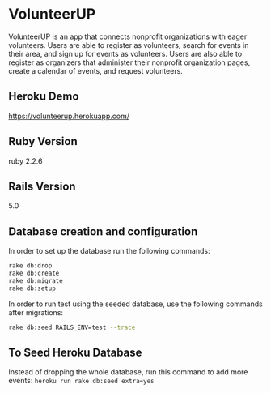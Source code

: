 # VolunteerUP

VolunteerUP is an app that connects nonprofit organizations with eager volunteers. Users are able to register as volunteers, search for events in their area, and sign up for events as volunteers. Users are also able to register as organizers that administer their nonprofit organization pages, create a calendar of events, and request volunteers.

## Heroku Demo

https://volunteerup.herokuapp.com/

## Ruby Version

ruby 2.2.6

## Rails Version

5.0

## Database creation and configuration
In order to set up the database run the following commands:

```BASH
rake db:drop
rake db:create
rake db:migrate
rake db:setup
```

In order to run test using the seeded database, use the following commands after migrations:

```BASH
rake db:seed RAILS_ENV=test --trace
```

## To Seed Heroku Database
Instead of dropping the whole database, run this command to add more events: `heroku run rake db:seed extra=yes`
